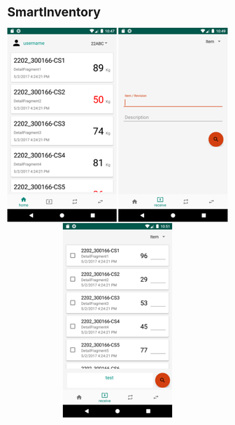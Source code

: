 # SmartInventory

<p align="center">
  <img src="https://github.com/Jibichang/SmartInventory/blob/master/app/src/main/res/drawable-v24/Screenshot_1574135221.png" 
  width="250" title="home">
  <img src="https://github.com/Jibichang/SmartInventory/blob/master/app/src/main/res/drawable-v24/Screenshot_1574135369.png"
  width="250" >  
  <img src="https://github.com/Jibichang/SmartInventory/blob/master/app/src/main/res/drawable-v24/Screenshot_1574135504.png"
  width="250" >
</p>
